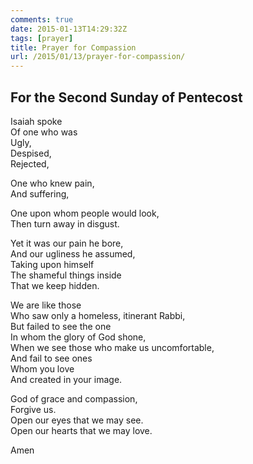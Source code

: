 ```yaml
---
comments: true
date: 2015-01-13T14:29:32Z
tags: [prayer]
title: Prayer for Compassion
url: /2015/01/13/prayer-for-compassion/
---
```


## For the Second Sunday of Pentecost

Isaiah spoke  
Of one who was  
Ugly,  
Despised,  
Rejected,

One who knew pain,  
And suffering,

One upon whom people would look,  
Then turn away in disgust.

Yet it was our pain he bore,  
And our ugliness he assumed,  
Taking upon himself  
The shameful things inside  
That we keep hidden.

We are like those  
Who saw only a homeless, itinerant Rabbi,  
But failed to see the one  
In whom the glory of God shone,  
When we see those who make us uncomfortable,  
And fail to see ones  
Whom you love  
And created in your image.

God of grace and compassion,  
Forgive us.  
Open our eyes that we may see.  
Open our hearts that we may love.

Amen


